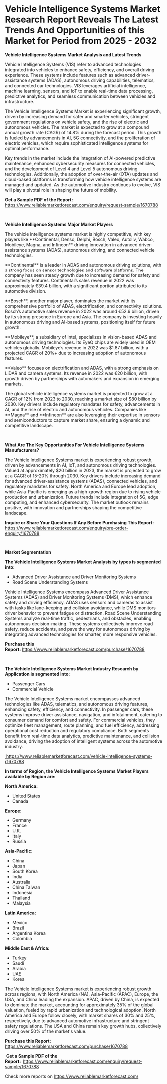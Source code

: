 <p><h1>Vehicle Intelligence Systems Market Research Report Reveals The Latest Trends And Opportunities of this Market for Period from 2025 - 2032</h1></p><p><strong>Vehicle Intelligence Systems Market Analysis and Latest Trends</strong></p>
<p><p>Vehicle Intelligence Systems (VIS) refer to advanced technologies integrated into vehicles to enhance safety, efficiency, and overall driving experience. These systems include features such as advanced driver-assistance systems (ADAS), autonomous driving capabilities, telematics, and connected car technologies. VIS leverages artificial intelligence, machine learning, sensors, and IoT to enable real-time data processing, predictive analytics, and seamless communication between vehicles and infrastructure.</p><p>The Vehicle Intelligence Systems Market is experiencing significant growth, driven by increasing demand for safer and smarter vehicles, stringent government regulations on vehicle safety, and the rise of electric and autonomous vehicles. The market is expected to grow at a compound annual growth rate (CAGR) of 14.8% during the forecast period. This growth is fueled by advancements in AI, 5G connectivity, and the proliferation of electric vehicles, which require sophisticated intelligence systems for optimal performance.</p><p>Key trends in the market include the integration of AI-powered predictive maintenance, enhanced cybersecurity measures for connected vehicles, and the development of Level 4 and Level 5 autonomous driving technologies. Additionally, the adoption of over-the-air (OTA) updates and cloud-based platforms is transforming how vehicle intelligence systems are managed and updated. As the automotive industry continues to evolve, VIS will play a pivotal role in shaping the future of mobility.</p></p>
<p><strong>Get a Sample PDF of the Report:&nbsp;</strong> <a href="https://www.reliablemarketforecast.com/enquiry/request-sample/1670788?utm_campaign=1743&utm_medium=2&utm_source=Github&utm_content=ia&utm_term=21012025&utm_id=vehicle-intelligence-systems">https://www.reliablemarketforecast.com/enquiry/request-sample/1670788</a></p>
<p>&nbsp;</p>
<p><strong>Vehicle Intelligence Systems Major Market Players</strong></p>
<p><p>The vehicle intelligence systems market is highly competitive, with key players like **Continental, Denso, Delphi, Bosch, Valeo, Autoliv, Wabco, Mobileye, Magna, and Infineon** driving innovation in advanced driver-assistance systems (ADAS), autonomous driving, and connected vehicle technologies.  </p><p>**Continental** is a leader in ADAS and autonomous driving solutions, with a strong focus on sensor technologies and software platforms. The company has seen steady growth due to increasing demand for safety and connectivity features. Continental’s sales revenue in 2022 was approximately €39.4 billion, with a significant portion attributed to its automotive division.  </p><p>**Bosch**, another major player, dominates the market with its comprehensive portfolio of ADAS, electrification, and connectivity solutions. Bosch’s automotive sales revenue in 2022 was around €52.6 billion, driven by its strong presence in Europe and Asia. The company is investing heavily in autonomous driving and AI-based systems, positioning itself for future growth.  </p><p>**Mobileye**, a subsidiary of Intel, specializes in vision-based ADAS and autonomous driving technologies. Its EyeQ chips are widely used in OEM vehicles globally. Mobileye’s revenue in 2022 was $1.87 billion, with a projected CAGR of 20%+ due to increasing adoption of autonomous features.  </p><p>**Valeo** focuses on electrification and ADAS, with a strong emphasis on LiDAR and camera systems. Its revenue in 2022 was €20 billion, with growth driven by partnerships with automakers and expansion in emerging markets.  </p><p>The global vehicle intelligence systems market is projected to grow at a CAGR of 12% from 2023 to 2030, reaching a market size of $80 billion by 2030. Key drivers include regulatory mandates for safety, advancements in AI, and the rise of electric and autonomous vehicles. Companies like **Magna** and **Infineon** are also leveraging their expertise in sensors and semiconductors to capture market share, ensuring a dynamic and competitive landscape.</p></p>
<p>&nbsp;</p>
<p><strong>What Are The Key Opportunities For Vehicle Intelligence Systems Manufacturers?</strong></p>
<p><p>The Vehicle Intelligence Systems market is experiencing robust growth, driven by advancements in AI, IoT, and autonomous driving technologies. Valued at approximately $20 billion in 2023, the market is projected to grow at a CAGR of 15-20% through 2030. Key drivers include increasing demand for advanced driver-assistance systems (ADAS), connected vehicles, and regulatory mandates for safety. North America and Europe lead adoption, while Asia-Pacific is emerging as a high-growth region due to rising vehicle production and urbanization. Future trends include integration of 5G, edge computing, and enhanced cybersecurity. The market outlook remains positive, with innovation and partnerships shaping the competitive landscape.</p></p>
<p><strong>Inquire or Share Your Questions If Any Before Purchasing This Report:</strong> <a href="https://www.reliablemarketforecast.com/enquiry/pre-order-enquiry/1670788?utm_campaign=1743&utm_medium=2&utm_source=Github&utm_content=ia&utm_term=21012025&utm_id=vehicle-intelligence-systems">https://www.reliablemarketforecast.com/enquiry/pre-order-enquiry/1670788</a></p>
<p>&nbsp;</p>
<p><strong>Market Segmentation</strong></p>
<p><strong>The Vehicle Intelligence Systems Market Analysis by types is segmented into:</strong></p>
<p><ul><li>Advanced Driver Assistance and Driver Monitoring Systems</li><li>Road Scene Understanding Systems</li></ul></p>
<p><p>Vehicle Intelligence Systems encompass Advanced Driver Assistance Systems (ADAS) and Driver Monitoring Systems (DMS), which enhance safety and driving efficiency. ADAS uses sensors and cameras to assist with tasks like lane-keeping and collision avoidance, while DMS monitors driver behavior to prevent fatigue or distraction. Road Scene Understanding Systems analyze real-time traffic, pedestrians, and obstacles, enabling autonomous decision-making. These systems collectively improve road safety, reduce accidents, and pave the way for autonomous driving by integrating advanced technologies for smarter, more responsive vehicles.</p></p>
<p><strong>Purchase this Report:&nbsp;</strong><a href="https://www.reliablemarketforecast.com/purchase/1670788?utm_campaign=1743&utm_medium=2&utm_source=Github&utm_content=ia&utm_term=21012025&utm_id=vehicle-intelligence-systems">https://www.reliablemarketforecast.com/purchase/1670788</a></p>
<p>&nbsp;</p>
<p><strong>The Vehicle Intelligence Systems Market Industry Research by Application is segmented into:</strong></p>
<p><ul><li>Passenger Cars</li><li>Commercial Vehicle</li></ul></p>
<p><p>The Vehicle Intelligence Systems market encompasses advanced technologies like ADAS, telematics, and autonomous driving features, enhancing safety, efficiency, and connectivity. In passenger cars, these systems improve driver assistance, navigation, and infotainment, catering to consumer demand for comfort and safety. For commercial vehicles, they optimize fleet management, route planning, and fuel efficiency, addressing operational cost reduction and regulatory compliance. Both segments benefit from real-time data analytics, predictive maintenance, and collision avoidance, driving the adoption of intelligent systems across the automotive industry.</p></p>
<p><a href="https://www.reliablemarketforecast.com/vehicle-intelligence-systems-r1670788?utm_campaign=1743&utm_medium=2&utm_source=Github&utm_content=ia&utm_term=21012025&utm_id=vehicle-intelligence-systems">&nbsp;https://www.reliablemarketforecast.com/vehicle-intelligence-systems-r1670788</a></p>
<p><strong>In terms of Region, the Vehicle Intelligence Systems Market Players available by Region are:</strong></p>
<p>
    <p> <strong> North America: </strong>
        <ul>
            <li>United States</li>
            <li>Canada</li>
        </ul>
        </p> 
    <p> <strong> Europe: </strong>
        <ul>
            <li>Germany</li>
            <li>France</li>
            <li>U.K.</li>
            <li>Italy</li>
            <li>Russia</li>
        </ul>
        </p> 
    <p> <strong> Asia-Pacific: </strong>
        <ul>
            <li>China</li>
            <li>Japan</li>
            <li>South Korea</li>
            <li>India</li>
            <li>Australia</li>
            <li>China Taiwan</li>
            <li>Indonesia</li>
            <li>Thailand</li>
            <li>Malaysia</li>
        </ul>
        </p> 
    <p> <strong> Latin America: </strong>
        <ul>
            <li>Mexico</li>
            <li>Brazil</li>
            <li>Argentina Korea</li>
            <li>Colombia</li>
        </ul>
        </p> 
    <p> <strong> Middle East & Africa: </strong>
        <ul>
            <li>Turkey</li>
            <li>Saudi</li>
            <li>Arabia</li>
            <li>UAE</li>
            <li>Korea</li>
        </ul>
    </p>
    </p>
<p><p>The Vehicle Intelligence Systems market is experiencing robust growth across regions, with North America (NA), Asia-Pacific (APAC), Europe, the USA, and China leading the expansion. APAC, driven by China, is expected to dominate the market, accounting for approximately 35% of the global valuation, fueled by rapid urbanization and technological adoption. North America and Europe follow closely, with market shares of 30% and 25%, respectively, due to advanced automotive infrastructure and stringent safety regulations. The USA and China remain key growth hubs, collectively driving over 50% of the market's value.</p></p>
<p><strong>Purchase this Report: </strong><a href="https://www.reliablemarketforecast.com/purchase/1670788?utm_campaign=1743&utm_medium=2&utm_source=Github&utm_content=ia&utm_term=21012025&utm_id=vehicle-intelligence-systems">https://www.reliablemarketforecast.com/purchase/1670788</a></p>
<p>&nbsp;<strong>Get a Sample PDF of the Report:&nbsp;&nbsp;</strong><a href="https://www.reliablemarketforecast.com/enquiry/request-sample/1670788?utm_campaign=1743&utm_medium=2&utm_source=Github&utm_content=ia&utm_term=21012025&utm_id=vehicle-intelligence-systems">https://www.reliablemarketforecast.com/enquiry/request-sample/1670788</a></p>
<p><strong></strong></p>
<p>Check more reports on <a href="https://www.reliablemarketforecast.com/?utm_campaign=1743&utm_medium=2&utm_source=Github&utm_content=ia&utm_term=21012025&utm_id=vehicle-intelligence-systems">https://www.reliablemarketforecast.com/</a></p>